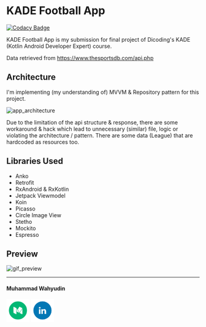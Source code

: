 # KADE Football App
[![Codacy Badge](https://api.codacy.com/project/badge/Grade/99481d038d8a4dd7bb71ef08158609c6)](https://www.codacy.com/app/hyuwah/KADE-Football-App?utm_source=github.com&amp;utm_medium=referral&amp;utm_content=hyuwah/KADE-Football-App&amp;utm_campaign=Badge_Grade)

KADE Football App is my submission for final project of Dicoding's KADE (Kotlin Android Developer Expert) course.

Data retrieved from https://www.thesportsdb.com/api.php

## Architecture

I'm implementing (my understanding of) MVVM & Repository pattern for this project.

![app_architecture](https://res.cloudinary.com/hyuwah-github-io/image/upload/v1562388117/KADE%20Football%20Apps/kade_football_app_architecture.png)

Due to the limitation of the api structure & response, there are some workaround & hack which lead to unnecessary (similar) file, logic or violating the architecture / pattern. There are some data (League) that are hardcoded as resources too.

## Libraries Used
* Anko
* Retrofit
* RxAndroid & RxKotlin
* Jetpack Viewmodel
* Koin
* Picasso
* Circle Image View
* Stetho
* Mockito
* Espresso

## Preview

![gif_preview](https://res.cloudinary.com/hyuwah-github-io/image/upload/v1562390129/KADE%20Football%20Apps/kade_preview.gif)

---
#### Muhammad Wahyudin
<a href="https://medium.com/@hyuwah"><img src="https://github.com/aritraroy/social-icons/blob/master/medium-icon.png?raw=true" width="60"></a>
<a href="https://linkedin.com/in/hyuwah"><img src="https://github.com/aritraroy/social-icons/blob/master/linkedin-icon.png?raw=true" width="60"></a>
